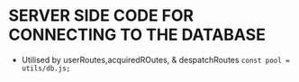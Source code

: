 # SERVER SIDE CODE FOR CONNECTING TO THE DATABASE

- Utilised by userRoutes,acquiredROutes, & despatchRoutes
` const pool = utils/db.js; `
